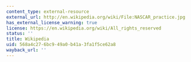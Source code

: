 ```yaml
---
content_type: external-resource
external_url: http://en.wikipedia.org/wiki/File:NASCAR_practice.jpg
has_external_license_warning: true
license: https://en.wikipedia.org/wiki/All_rights_reserved
status: ''
title: Wikipedia
uid: 568a4c27-6bc9-49a0-b41a-3fa1f5ce62a8
wayback_url: ''
---
```

